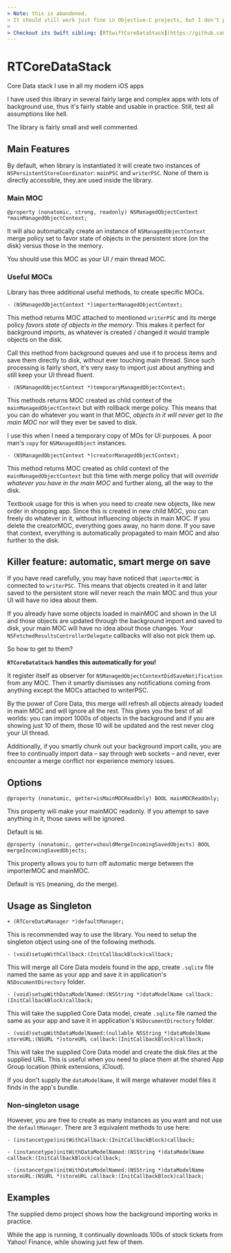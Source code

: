 ```yaml
---
> Note: this is abandoned. 
> It should still work just fine in Objective-C projects, but I don't plan to use nor maintain it anymore.
>
> Checkout its Swift sibling: [RTSwiftCoreDataStack](https://github.com/radianttap/RTSwiftCoreDataStack)
---
```


# RTCoreDataStack

Core Data stack I use in all my modern iOS apps

I have used this library in several fairly large and complex apps with lots of background use, thus it's fairly stable and usable in practice. Still, test all assumptions like hell.

The library is fairly small and well commented.

## Main Features

By default, when library is instantiated it will create two instances of `NSPersistentStoreCoordinator`: `mainPSC` and `writerPSC`. None of them is directly accessible, they are used inside the library.

### Main MOC

```
@property (nonatomic, strong, readonly) NSManagedObjectContext *mainManagedObjectContext;
```

It will also automatically create an instance of `NSManagedObjectContext` merge policy set to favor state of objects in the persistent store (on the disk) versus those in the memory.

You should use this MOC as your UI / main thread MOC.

### Useful MOCs

Library has three additional useful methods, to create specific MOCs.

```
- (NSManagedObjectContext *)importerManagedObjectContext;
```

This method returns MOC attached to mentioned `writerPSC` and its merge policy *favors state of objects in the memory*. This makes it perfect for background imports, as whatever is created / changed it would trample objects on the disk.

Call this method from background queues and use it to process items and save them directly to disk, without ever touching main thread. Since such processing is fairly short, it's very easy to import just about anything and still keep your UI thread fluent.

```
- (NSManagedObjectContext *)temporaryManagedObjectContext;
```

This methods returns MOC created as child context of the `mainManagedObjectContext` but with rollback merge policy. This means that you can do whatever you want in that MOC, *objects in it will never get to the main MOC* nor will they ever be saved to disk.

I use this when I need a temporary copy of MOs for UI purposes. A poor man's `copy` for `NSManagedObject` instances.

```
- (NSManagedObjectContext *)creatorManagedObjectContext;
```

This method returns MOC created as child context of the `mainManagedObjectContext` but this time with merge policy that will *override whatever you have in the main MOC* and further along, all the way to the disk.

Textbook usage for this is when you need to create new objects, like new order in shopping app. Since this is created in new child MOC, you can freely do whatever in it, without influencing objects in main MOC. If you delete the creatorMOC, everything goes away, no harm done. If you save that context, everything is automatically propagated to main MOC and also further to the disk.

## Killer feature: automatic, smart merge on save

If you have read carefully, you may have noticed that `importerMOC` is connected to `writerPSC`. This means that objects created in it and later saved to the persistent store will never reach the main MOC and thus your UI will have no idea about them.

If you already have some objects loaded in mainMOC and shown in the UI and those objects are updated through the background import and saved to disk, your main MOC will have no idea about those changes. Your `NSFetchedResultsControllerDelegate` callbacks will also not pick them up.

So how to get to them?

**`RTCoreDataStack` handles this automatically for you!**

It register itself as observer for `NSManagedObjectContextDidSaveNotification` from any MOC. Then it smartly dismisses any notifications coming from anything except the MOCs attached to writerPSC.

By the power of Core Data, this merge will refresh all objects already loaded in main MOC and will ignore all the rest. This gives you the best of all worlds: you can import 1000s of objects in the background and if you are showing just 10 of them, those 10 will be updated and the rest never clog your UI thread.

Additionally, if you smartly chunk out your background import calls, you are free to continually import data – say through web sockets – and never, ever encounter a merge conflict nor experience memory issues.

## Options

```
@property (nonatomic, getter=isMainMOCReadOnly) BOOL mainMOCReadOnly;
```

This property will make your mainMOC readonly. If you attempt to save anything in it, those saves will be ignored. 

Default is `NO`.

```
@property (nonatomic, getter=shouldMergeIncomingSavedObjects) BOOL mergeIncomingSavedObjects;
```

This property allows you to turn off automatic merge between the importerMOC and mainMOC.

Default is `YES` (meaning, do the merge).

## Usage as Singleton

```
+ (RTCoreDataManager *)defaultManager;
```

This is recommended way to use the library. 
You need to setup the singleton object using one of the following methods.

```
- (void)setupWithCallback:(InitCallbackBlock)callback;
```

This will merge all Core Data models found in the app, create `.sqlite` file named the same as your app and save it in application's `NSDocumentDirectory` folder.

```
- (void)setupWithDataModelNamed:(NSString *)dataModelName callback:(InitCallbackBlock)callback;
```

This will take the supplied Core Data model, create `.sqlite` file named the same as your app and save it in application's `NSDocumentDirectory` folder.

```
- (void)setupWithDataModelNamed:(nullable NSString *)dataModelName storeURL:(NSURL *)storeURL callback:(InitCallbackBlock)callback;
```

This will take the supplied Core Data model and create the disk files at the supplied URL. This is useful when you need to place them at the shared App Group location (think extensions, iCloud).

If you don't supply the `dataModelName`, it will merge whatever model files it finds in the app's bundle.

### Non-singleton usage

However, you are free to create as many instances as you want and not use the `defaultManager`. There are 3 equivalent methods to use here:

```
- (instancetype)initWithCallback:(InitCallbackBlock)callback;
```
```
- (instancetype)initWithDataModelNamed:(NSString *)dataModelName callback:(InitCallbackBlock)callback;
```
```
- (instancetype)initWithDataModelNamed:(NSString *)dataModelName storeURL:(NSURL *)storeURL callback:(InitCallbackBlock)callback;
```

## Examples

The supplied demo project shows how the background importing works in practice. 

While the app is running, it continually downloads 100s of stock tickets from Yahoo! Finance, while showing just few of them.
